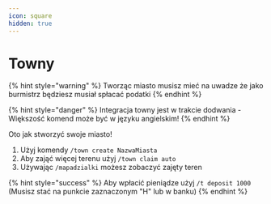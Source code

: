 ```yaml
---
icon: square
hidden: true
---
```


# Towny



{% hint style="warning" %}
Tworząc miasto musisz mieć na uwadze że jako burmistrz będziesz musiał spłacać podatki
{% endhint %}

{% hint style="danger" %}
Integracja towny jest w trakcie dodwania - Większość komend może być w języku angielskim!
{% endhint %}

Oto jak stworzyć swoje miasto!

1. Użyj komendy `/town create NazwaMiasta`
2. Aby zająć więcej terenu użyj `/town claim auto`
3. Używając `/mapadzialki` możesz zobaczyć zajęty teren

{% hint style="success" %}
Aby wpłacić pieniądze użyj `/t deposit 1000`\
(Musisz stać na punkcie zaznaczonym "H" lub w banku)
{% endhint %}
